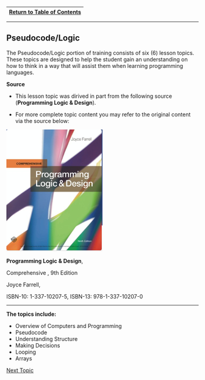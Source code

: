 |[Return to Table of Contents](00-Table-of-Contents.md)|
|---|

---

## Pseudocode/Logic

The Pseudocode/Logic portion of training consists of six (6) lesson topics.  These topics are designed to help the student gain an understanding on how to think in a way that will assist them when learning programming languages.

**Source**

* This lesson topic was dirived in part from the following source (**Programming Logic & Design**). 

* For more complete topic content you may refer to the original content via the source below:

![](/01_pseudocode/assets/source.png)

**Programming Logic & Design**, 

Comprehensive , 9th Edition

Joyce Farrell, 

ISBN-10: 1-337-10207-5,  ISBN-13: 978-1-337-10207-0

---

**The topics include:**
* Overview of Computers and Programming
* Pseudocode
* Understanding Structure
* Making Decisions
* Looping
* Arrays

[Next Topic](01_pseudocode/01_Overview.md)

